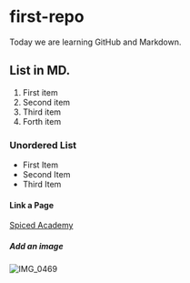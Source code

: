 # first-repo
Today we are learning GitHub and Markdown.

## List in MD.

1. First item
2. Second item
3. Third item
4. Forth item

### Unordered List

- First Item
- Second Item
- Third Item

#### Link a Page

[Spiced Academy](https://www.spiced-academy.com)

##### Add an image

![IMG_0469](https://github.com/FlorLutz/first-repo/assets/157010796/ca12e686-19d7-479d-9a76-cfbccf87c10c)
